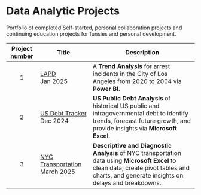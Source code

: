 # Data Analytic Projects
Portfolio of completed Self-started, personal collaboration projects and continuing education projects for funsies and personal development.

| Project number | Title | Description |
| :-----------: | ----------- |----------- |
| 1 | [LAPD](https://github.com/Tiffany-Bergett/Data_Analytic_Projects/tree/main/LAPD)<br>Jan 2025 | A **Trend Analysis** for arrest incidents in the City of Los Angeles from 2020 to 2004 via **Power BI**. |
| 2 | [US Debt Tracker](https://github.com/Tiffany-Bergett/Data_Analytic_Projects/tree/main/US%20Debt%20Tracker)<br>Dec 2024 |  **US Public Debt Analysis** of historical US public and intragovernmental debt to identify trends, forecast future growth, and provide insights via **Microsoft Excel**. |
| 3 | [NYC Transportation](https://github.com/Tiffany-Bergett/Data_Analytic_Projects/tree/main/NYC%20Transportation) March  2025 |  **Descriptive and Diagnostic Analysis** of NYC transportation data using **Microsoft Excel** to clean data, create pivot tables and charts, and generate insights on delays and breakdowns. |
